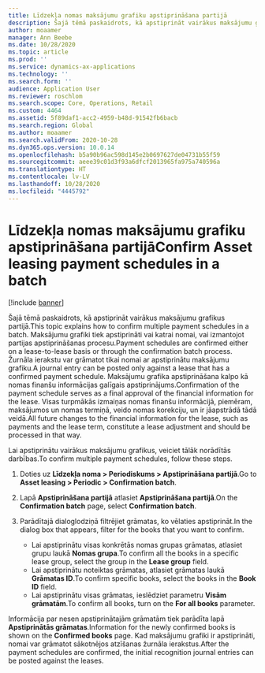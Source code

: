 ```yaml
---
title: Līdzekļa nomas maksājumu grafiku apstiprināšana partijā
description: Šajā tēmā paskaidrots, kā apstiprināt vairākus maksājumu grafikus partijā.
author: moaamer
manager: Ann Beebe
ms.date: 10/28/2020
ms.topic: article
ms.prod: ''
ms.service: dynamics-ax-applications
ms.technology: ''
ms.search.form: ''
audience: Application User
ms.reviewer: roschlom
ms.search.scope: Core, Operations, Retail
ms.custom: 4464
ms.assetid: 5f89daf1-acc2-4959-b48d-91542fb6bacb
ms.search.region: Global
ms.author: moaamer
ms.search.validFrom: 2020-10-28
ms.dyn365.ops.version: 10.0.14
ms.openlocfilehash: b5a90b96ac598d145e2b0697627de04731b55f59
ms.sourcegitcommit: aeee39c01d3f93a6dfcf2013965fa975a740596a
ms.translationtype: HT
ms.contentlocale: lv-LV
ms.lasthandoff: 10/28/2020
ms.locfileid: "4445792"
---
```

# <a name="confirm-asset-leasing-payment-schedules-in-a-batch"></a><span data-ttu-id="fccb0-103">Līdzekļa nomas maksājumu grafiku apstiprināšana partijā</span><span class="sxs-lookup"><span data-stu-id="fccb0-103">Confirm Asset leasing payment schedules in a batch</span></span>

[!include [banner](../includes/banner.md)]

<span data-ttu-id="fccb0-104">Šajā tēmā paskaidrots, kā apstiprināt vairākus maksājumu grafikus partijā.</span><span class="sxs-lookup"><span data-stu-id="fccb0-104">This topic explains how to confirm multiple payment schedules in a batch.</span></span> <span data-ttu-id="fccb0-105">Maksājumu grafiki tiek apstiprināti vai katrai nomai, vai izmantojot partijas apstiprināšanas procesu.</span><span class="sxs-lookup"><span data-stu-id="fccb0-105">Payment schedules are confirmed either on a lease-to-lease basis or through the confirmation batch process.</span></span> <span data-ttu-id="fccb0-106">Žurnāla ierakstu var grāmatot tikai nomai ar apstiprinātu maksājumu grafiku.</span><span class="sxs-lookup"><span data-stu-id="fccb0-106">A journal entry can be posted only against a lease that has a confirmed payment schedule.</span></span> <span data-ttu-id="fccb0-107">Maksājumu grafika apstiprināšana kalpo kā nomas finanšu informācijas galīgais apstiprinājums.</span><span class="sxs-lookup"><span data-stu-id="fccb0-107">Confirmation of the payment schedule serves as a final approval of the financial information for the lease.</span></span> <span data-ttu-id="fccb0-108">Visas turpmākās izmaiņas nomas finanšu informācijā, piemēram, maksājumos un nomas termiņā, veido nomas korekciju, un ir jāapstrādā tādā veidā.</span><span class="sxs-lookup"><span data-stu-id="fccb0-108">All future changes to the financial information for the lease, such as payments and the lease term, constitute a lease adjustment and should be processed in that way.</span></span>

<span data-ttu-id="fccb0-109">Lai apstiprinātu vairākus maksājumu grafikus, veiciet tālāk norādītās darbības.</span><span class="sxs-lookup"><span data-stu-id="fccb0-109">To confirm multiple payment schedules, follow these steps.</span></span>

1. <span data-ttu-id="fccb0-110">Doties uz **Līdzekļa noma \> Periodiskums \> Apstiprināšana partijā**.</span><span class="sxs-lookup"><span data-stu-id="fccb0-110">Go to **Asset leasing \> Periodic \> Confirmation batch**.</span></span>
2. <span data-ttu-id="fccb0-111">Lapā **Apstiprināšana partijā** atlasiet **Apstiprināšana partijā**.</span><span class="sxs-lookup"><span data-stu-id="fccb0-111">On the **Confirmation batch** page, select **Confirmation batch**.</span></span>
3. <span data-ttu-id="fccb0-112">Parādītajā dialoglodziņā filtrējiet grāmatas, ko vēlaties apstiprināt.</span><span class="sxs-lookup"><span data-stu-id="fccb0-112">In the dialog box that appears, filter for the books that you want to confirm.</span></span>

    - <span data-ttu-id="fccb0-113">Lai apstiprinātu visas konkrētās nomas grupas grāmatas, atlasiet grupu laukā **Nomas grupa**.</span><span class="sxs-lookup"><span data-stu-id="fccb0-113">To confirm all the books in a specific lease group, select the group in the **Lease group** field.</span></span>
    - <span data-ttu-id="fccb0-114">Lai apstiprinātu noteiktas grāmatas, atlasiet grāmatas laukā **Grāmatas ID**.</span><span class="sxs-lookup"><span data-stu-id="fccb0-114">To confirm specific books, select the books in the **Book ID** field.</span></span>
    - <span data-ttu-id="fccb0-115">Lai apstiprinātu visas grāmatas, ieslēdziet parametru **Visām grāmatām**.</span><span class="sxs-lookup"><span data-stu-id="fccb0-115">To confirm all books, turn on the **For all books** parameter.</span></span>

<span data-ttu-id="fccb0-116">Informācija par nesen apstiprinātajām grāmatām tiek parādīta lapā **Apstiprinātās grāmatas**.</span><span class="sxs-lookup"><span data-stu-id="fccb0-116">Information for the newly confirmed books is shown on the **Confirmed books** page.</span></span> <span data-ttu-id="fccb0-117">Kad maksājumu grafiki ir apstiprināti, nomai var grāmatot sākotnējos atzīšanas žurnāla ierakstus.</span><span class="sxs-lookup"><span data-stu-id="fccb0-117">After the payment schedules are confirmed, the initial recognition journal entries can be posted against the leases.</span></span>
